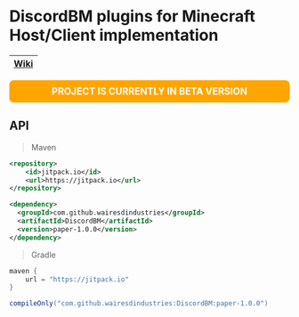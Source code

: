 # DiscordBM plugins for Minecraft Host/Client implementation

| [Wiki](https://1wairesd.github.io/1wairesdIndustriesWiki/docs/DiscordBM/dscordbm-main) |
|------------------------------------------------------------------------------------------|

<div style="background-color:#FFA500; color:white; padding:10px; border-radius:8px; text-align:center; font-weight:bold; font-size:1.2em;">
PROJECT IS CURRENTLY IN BETA VERSION
</div>

## API

> Maven
```xml
<repository>
    <id>jitpack.io</id>
    <url>https://jitpack.io</url>
</repository>
```
```xml
<dependency>
  <groupId>com.github.wairesdindustries</groupId>
  <artifactId>DiscordBM</artifactId>
  <version>paper-1.0.0</version>
</dependency>
```
> Gradle
```groovy
maven {
    url = "https://jitpack.io"
}
```
```groovy
compileOnly("com.github.wairesdindustries:DiscordBM:paper-1.0.0")
```